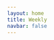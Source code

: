 ```yaml
---
layout: home
title: Weekly
navbar: false
---
```



<script setup>


import { useData } from 'vitepress'
const { theme, page, frontmatter } = useData()

import Portfolio from './portfolio/Portfolio.vue'

const imagePath = '/images/'

const config = {
    active: "weekly",
  content: {
    about: `🧑🏻‍💻 白天社畜打工人 晚上独立开发者
    📱 App Store搜索: 事线｜物品指南
    📷 摄影小白 也想拍点有意思的照片
    🚗 数字游民策划中1%`,
    doings: [
      {icon: imagePath + "icon-app.svg", title: "iOS Developer", description: "一个正在成长的iOS独立开发者。"},
      {icon: imagePath + "icon-photo.svg", title: "Photography", description: "正在尝试着拍摄一些有趣的东西。"},
    ],
    skills:[
      {title:"编程", value:33.3},
      {title:"摄影", value:10},
      {title:"剪辑", value:10},
    ]
  }

}

</script>

<Portfolio :info="theme.info" :config="config"/>
